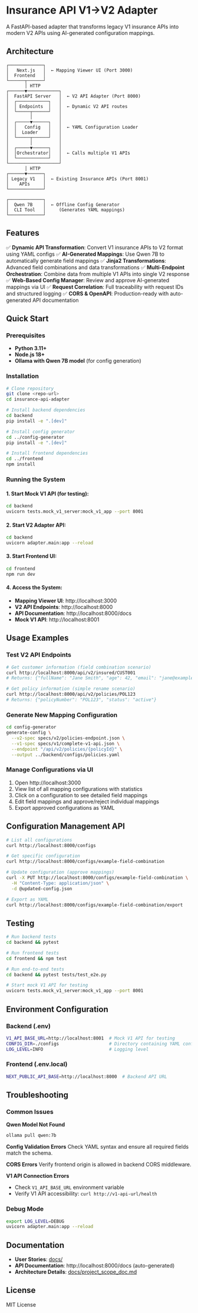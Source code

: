 # Insurance API V1→V2 Adapter

A FastAPI-based adapter that transforms legacy V1 insurance APIs into modern V2 APIs using AI-generated configuration mappings.

## Architecture

```
┌─────────────┐
│   Next.js   │  ← Mapping Viewer UI (Port 3000)
│  Frontend   │
└──────┬──────┘
       │ HTTP
┌──────▼────────────┐
│  FastAPI Server   │  ← V2 API Adapter (Port 8000)
│  ┌────────────┐   │
│  │ Endpoints  │   │  ← Dynamic V2 API routes
│  └─────┬──────┘   │
│        │          │
│  ┌─────▼──────┐   │
│  │   Config   │   │  ← YAML Configuration Loader
│  │  Loader    │   │
│  └─────┬──────┘   │
│        │          │
│  ┌─────▼──────┐   │
│  │Orchestrator│   │  ← Calls multiple V1 APIs
│  └────────────┘   │
└───────────────────┘
       │ HTTP
┌──────▼──────┐
│ Legacy V1   │  ← Existing Insurance APIs (Port 8001)
│    APIs     │
└─────────────┘

┌─────────────┐
│  Qwen 7B    │  ← Offline Config Generator
│  CLI Tool   │     (Generates YAML mappings)
└─────────────┘
```

## Features

✅ **Dynamic API Transformation**: Convert V1 insurance APIs to V2 format using YAML configs
✅ **AI-Generated Mappings**: Use Qwen 7B to automatically generate field mappings
✅ **Jinja2 Transformations**: Advanced field combinations and data transformations
✅ **Multi-Endpoint Orchestration**: Combine data from multiple V1 APIs into single V2 response
✅ **Web-Based Config Manager**: Review and approve AI-generated mappings via UI
✅ **Request Correlation**: Full traceability with request IDs and structured logging
✅ **CORS & OpenAPI**: Production-ready with auto-generated API documentation

## Quick Start

### Prerequisites

- **Python 3.11+**
- **Node.js 18+**
- **Ollama with Qwen 7B model** (for config generation)

### Installation

```bash
# Clone repository
git clone <repo-url>
cd insurance-api-adapter

# Install backend dependencies
cd backend
pip install -e ".[dev]"

# Install config generator
cd ../config-generator
pip install -e ".[dev]"

# Install frontend dependencies
cd ../frontend
npm install
```

### Running the System

#### 1. Start Mock V1 API (for testing):
```bash
cd backend
uvicorn tests.mock_v1_server:mock_v1_app --port 8001
```

#### 2. Start V2 Adapter API:
```bash
cd backend
uvicorn adapter.main:app --reload
```

#### 3. Start Frontend UI:
```bash
cd frontend
npm run dev
```

#### 4. Access the System:
- **Mapping Viewer UI**: http://localhost:3000
- **V2 API Endpoints**: http://localhost:8000
- **API Documentation**: http://localhost:8000/docs
- **Mock V1 API**: http://localhost:8001

## Usage Examples

### Test V2 API Endpoints

```bash
# Get customer information (field combination scenario)
curl http://localhost:8000/api/v2/insured/CUST001
# Returns: {"fullName": "Jane Smith", "age": 42, "email": "jane@example.com"}

# Get policy information (simple rename scenario)
curl http://localhost:8000/api/v2/policies/POL123
# Returns: {"policyNumber": "POL123", "status": "active"}
```

### Generate New Mapping Configuration

```bash
cd config-generator
generate-config \
  --v2-spec specs/v2/policies-endpoint.json \
  --v1-spec specs/v1/complete-v1-api.json \
  --endpoint "/api/v2/policies/{policyId}" \
  --output ../backend/configs/policies.yaml
```

### Manage Configurations via UI

1. Open http://localhost:3000
2. View list of all mapping configurations with statistics
3. Click on a configuration to see detailed field mappings
4. Edit field mappings and approve/reject individual mappings
5. Export approved configurations as YAML

## Configuration Management API

```bash
# List all configurations
curl http://localhost:8000/configs

# Get specific configuration
curl http://localhost:8000/configs/example-field-combination

# Update configuration (approve mappings)
curl -X PUT http://localhost:8000/configs/example-field-combination \
  -H "Content-Type: application/json" \
  -d @updated-config.json

# Export as YAML
curl http://localhost:8000/configs/example-field-combination/export
```

## Testing

```bash
# Run backend tests
cd backend && pytest

# Run frontend tests
cd frontend && npm test

# Run end-to-end tests
cd backend && pytest tests/test_e2e.py

# Start mock V1 API for testing
uvicorn tests.mock_v1_server:mock_v1_app --port 8001
```

## Environment Configuration

### Backend (.env)
```bash
V1_API_BASE_URL=http://localhost:8001  # Mock V1 API for testing
CONFIG_DIR=./configs                   # Directory containing YAML configs
LOG_LEVEL=INFO                         # Logging level
```

### Frontend (.env.local)
```bash
NEXT_PUBLIC_API_BASE=http://localhost:8000  # Backend API URL
```

## Troubleshooting

### Common Issues

**Qwen Model Not Found**
```bash
ollama pull qwen:7b
```

**Config Validation Errors**
Check YAML syntax and ensure all required fields match the schema.

**CORS Errors**
Verify frontend origin is allowed in backend CORS middleware.

**V1 API Connection Errors**
- Check `V1_API_BASE_URL` environment variable
- Verify V1 API accessibility: `curl http://v1-api-url/health`

### Debug Mode
```bash
export LOG_LEVEL=DEBUG
uvicorn adapter.main:app --reload
```

## Documentation

- **User Stories**: [docs/](docs/)
- **API Documentation**: http://localhost:8000/docs (auto-generated)
- **Architecture Details**: [docs/project_scope_doc.md](docs/project_scope_doc.md)

## License

MIT License